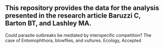 ## This repository provides the data for the analysis presented in the research article Baruzzi C, Barton BT, and Lashley MA. 
Could parasite outbreaks be mediated by interspecific competition? The case of Entomophthora, blowflies, and vultures. Ecology, Accepted
